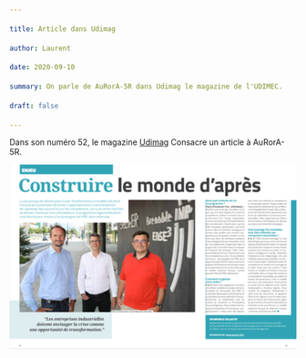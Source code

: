 ```yaml
---

title: Article dans Udimag

author: Laurent

date: 2020-09-10

summary: On parle de AuRorA-5R dans Udimag le magazine de l'UDIMEC.

draft: false

---
```


Dans son numéro 52, le magazine [Udimag](https://www.google.com/url?q=https://www.udimec.fr/sites/default/files/udimag_52_planche_bd.pdf&sa=D&ust=1611007810382000&usg=AOvVaw3toIAioARQfX3QBYcVi7pA) Consacre un article à AuRorA-5R.

![](images/image1.png)

